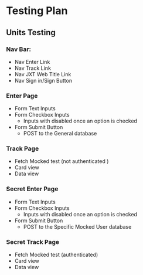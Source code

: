# Testing Plan

## Units Testing

### Nav Bar:

- Nav Enter Link
- Nav Track Link
- Nav JXT Web Title Link
- Nav Sign in/Sign Button

### Enter Page

- Form Text Inputs
- Form Checkbox Inputs
  - Inputs with disabled once an option is checked
- Form Submit Button
  - POST to the General database

### Track Page

- Fetch Mocked test (not authenticated )
- Card view
- Data view

### Secret Enter Page

- Form Text Inputs
- Form Checkbox Inputs
  - Inputs with disabled once an option is checked
- Form Submit Button
  - POST to the Specific Mocked User database

### Secret Track Page

- Fetch Mocked test (authenticated)
- Card view
- Data view
